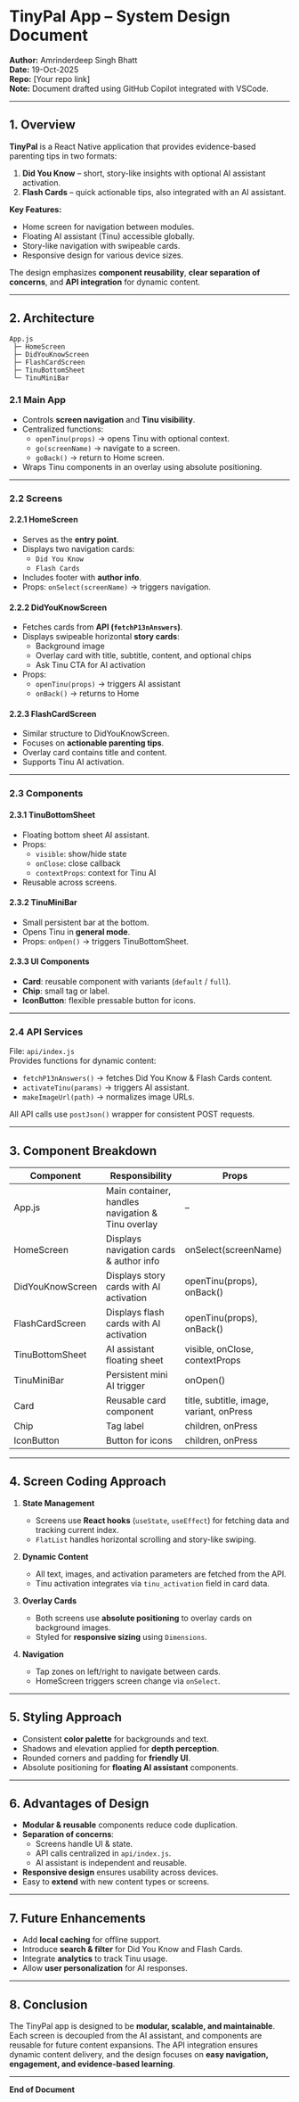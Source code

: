# TinyPal App – System Design Document

**Author:** Amrinderdeep Singh Bhatt  
**Date:** 19-Oct-2025  
**Repo:** [Your repo link]  
**Note:** Document drafted using GitHub Copilot integrated with VSCode.

---

## 1. Overview

**TinyPal** is a React Native application that provides evidence-based parenting tips in two formats:

1. **Did You Know** – short, story-like insights with optional AI assistant activation.  
2. **Flash Cards** – quick actionable tips, also integrated with an AI assistant.  

**Key Features:**
- Home screen for navigation between modules.
- Floating AI assistant (Tinu) accessible globally.
- Story-like navigation with swipeable cards.
- Responsive design for various device sizes.

The design emphasizes **component reusability**, **clear separation of concerns**, and **API integration** for dynamic content.

---

## 2. Architecture

```
App.js
 ├─ HomeScreen
 ├─ DidYouKnowScreen
 ├─ FlashCardScreen
 ├─ TinuBottomSheet
 └─ TinuMiniBar
```

### 2.1 Main App
- Controls **screen navigation** and **Tinu visibility**.
- Centralized functions:
  - `openTinu(props)` → opens Tinu with optional context.
  - `go(screenName)` → navigate to a screen.
  - `goBack()` → return to Home screen.
- Wraps Tinu components in an overlay using absolute positioning.

---

### 2.2 Screens

#### 2.2.1 HomeScreen
- Serves as the **entry point**.
- Displays two navigation cards:
  - `Did You Know`
  - `Flash Cards`
- Includes footer with **author info**.
- Props: `onSelect(screenName)` → triggers navigation.

#### 2.2.2 DidYouKnowScreen
- Fetches cards from **API (`fetchP13nAnswers`)**.
- Displays swipeable horizontal **story cards**:
  - Background image
  - Overlay card with title, subtitle, content, and optional chips
  - Ask Tinu CTA for AI activation
- Props:  
  - `openTinu(props)` → triggers AI assistant  
  - `onBack()` → returns to Home

#### 2.2.3 FlashCardScreen
- Similar structure to DidYouKnowScreen.
- Focuses on **actionable parenting tips**.
- Overlay card contains title and content.
- Supports Tinu AI activation.

---

### 2.3 Components

#### 2.3.1 TinuBottomSheet
- Floating bottom sheet AI assistant.
- Props:
  - `visible`: show/hide state
  - `onClose`: close callback
  - `contextProps`: context for Tinu AI
- Reusable across screens.

#### 2.3.2 TinuMiniBar
- Small persistent bar at the bottom.
- Opens Tinu in **general mode**.
- Props: `onOpen()` → triggers TinuBottomSheet.

#### 2.3.3 UI Components
- **Card**: reusable component with variants (`default` / `full`).
- **Chip**: small tag or label.
- **IconButton**: flexible pressable button for icons.

---

### 2.4 API Services

File: `api/index.js`  
Provides functions for dynamic content:
- `fetchP13nAnswers()` → fetches Did You Know & Flash Cards content.
- `activateTinu(params)` → triggers AI assistant.
- `makeImageUrl(path)` → normalizes image URLs.

All API calls use `postJson()` wrapper for consistent POST requests.

---

## 3. Component Breakdown

| Component | Responsibility | Props |
|-----------|----------------|-------|
| App.js | Main container, handles navigation & Tinu overlay | – |
| HomeScreen | Displays navigation cards & author info | onSelect(screenName) |
| DidYouKnowScreen | Displays story cards with AI activation | openTinu(props), onBack() |
| FlashCardScreen | Displays flash cards with AI activation | openTinu(props), onBack() |
| TinuBottomSheet | AI assistant floating sheet | visible, onClose, contextProps |
| TinuMiniBar | Persistent mini AI trigger | onOpen() |
| Card | Reusable card component | title, subtitle, image, variant, onPress |
| Chip | Tag label | children, onPress |
| IconButton | Button for icons | children, onPress |

---

## 4. Screen Coding Approach

1. **State Management**
   - Screens use **React hooks** (`useState`, `useEffect`) for fetching data and tracking current index.
   - `FlatList` handles horizontal scrolling and story-like swiping.

2. **Dynamic Content**
   - All text, images, and activation parameters are fetched from the API.
   - Tinu activation integrates via `tinu_activation` field in card data.

3. **Overlay Cards**
   - Both screens use **absolute positioning** to overlay cards on background images.
   - Styled for **responsive sizing** using `Dimensions`.

4. **Navigation**
   - Tap zones on left/right to navigate between cards.
   - HomeScreen triggers screen change via `onSelect`.

---

## 5. Styling Approach

- Consistent **color palette** for backgrounds and text.
- Shadows and elevation applied for **depth perception**.
- Rounded corners and padding for **friendly UI**.
- Absolute positioning for **floating AI assistant** components.

---

## 6. Advantages of Design

- **Modular & reusable** components reduce code duplication.
- **Separation of concerns**:
  - Screens handle UI & state.
  - API calls centralized in `api/index.js`.
  - AI assistant is independent and reusable.
- **Responsive design** ensures usability across devices.
- Easy to **extend** with new content types or screens.

---

## 7. Future Enhancements

- Add **local caching** for offline support.
- Introduce **search & filter** for Did You Know and Flash Cards.
- Integrate **analytics** to track Tinu usage.
- Allow **user personalization** for AI responses.

---

## 8. Conclusion

The TinyPal app is designed to be **modular, scalable, and maintainable**. Each screen is decoupled from the AI assistant, and components are reusable for future content expansions. The API integration ensures dynamic content delivery, and the design focuses on **easy navigation, engagement, and evidence-based learning**.

---

**End of Document**